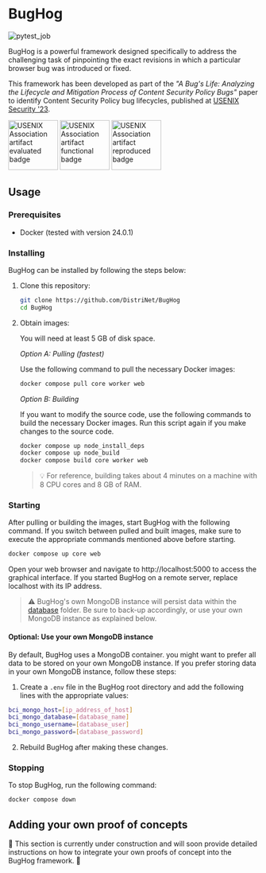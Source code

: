 # BugHog

![pytest_job](https://github.com/DistriNet/BugHog/actions/workflows/run-tests-and-linter.yml/badge.svg?branch=main)

BugHog is a powerful framework designed specifically to address the challenging task of pinpointing the exact revisions in which a particular browser bug was introduced or fixed.

This framework has been developed as part of the _"A Bug's Life: Analyzing the Lifecycle and Mitigation Process of Content Security Policy Bugs"_ paper to identify Content Security Policy bug lifecycles, published at [USENIX Security '23](https://www.usenix.org/conference/usenixsecurity23/presentation/franken).

<img
    src="https://secartifacts.github.io/usenixsec2023/usenixbadges-available.png"
    alt="USENIX Association artifact evaluated badge"
    width="100"/>
<img
    src="https://secartifacts.github.io/usenixsec2023/usenixbadges-functional.png"
    alt="USENIX Association artifact functional badge"
    width="100"/>
<img
    src="https://secartifacts.github.io/usenixsec2023/usenixbadges-reproduced.png"
    alt="USENIX Association artifact reproduced badge"
    width="100"/>


## Usage

### Prerequisites
- Docker (tested with version 24.0.1)

### Installing
BugHog can be installed by following the steps below:

1. Clone this repository:

    ```bash
    git clone https://github.com/DistriNet/BugHog
    cd BugHog
    ```

2. Obtain images:

    You will need at least 5 GB of disk space.

    *Option A: Pulling (fastest)*

    Use the following command to pull the necessary Docker images:
    ```bash
    docker compose pull core worker web
    ```

    *Option B: Building*

    If you want to modify the source code, use the following commands to build the necessary Docker images.
    Run this script again if you make changes to the source code.
    ```bash
    docker compose up node_install_deps
    docker compose up node_build
    docker compose build core worker web
    ```

    > :bulb: For reference, building takes about 4 minutes on a machine with 8 CPU cores and 8 GB of RAM.

### Starting
After pulling or building the images, start BugHog with the following command.
If you switch between pulled and built images, make sure to execute the appropriate commands mentioned above before starting.
```bash
docker compose up core web
```

Open your web browser and navigate to http://localhost:5000 to access the graphical interface.
If you started BugHog on a remote server, replace localhost with its IP address.

> :warning: BugHog's own MongoDB instance will persist data within the [database](database) folder.
> Be sure to back-up accordingly, or use your own MongoDB instance as explained below.

#### Optional: Use your own MongoDB instance

By default, BugHog uses a MongoDB container.
you might want to prefer all data to be stored on your own MongoDB instance.
If you prefer storing data in your own MongoDB instance, follow these steps:

1. Create a `.env` file in the BugHog root directory and add the following lines with the appropriate values:

```bash
bci_mongo_host=[ip_address_of_host]
bci_mongo_database=[database_name]
bci_mongo_username=[database_user]
bci_mongo_password=[database_password]
```

2. Rebuild BugHog after making these changes.

### Stopping
To stop BugHog, run the following command:

```bash
docker compose down
```

## Adding your own proof of concepts

🚧 This section is currently under construction and will soon provide detailed instructions on how to integrate your own proofs of concept into the BugHog framework. 🚧
